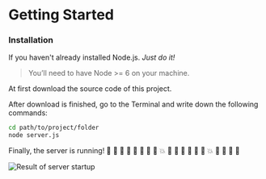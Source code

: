 # Getting Started


### Installation


If you haven't already installed Node.js. *Just do it!*


> You’ll need to have Node >= 6 on your machine.


At first download the source code of this project.


After download is finished, go to the Terminal and write down the following commands:


```bash
cd path/to/project/folder
node server.js
```

Finally, the server is running! :confetti_ball: :tada: :tada: :balloon: :confetti_ball: :tada: :tada: :confetti_ball: :collision: :confetti_ball: :tada: :balloon: :confetti_ball: :tada: :confetti_ball: :collision: :confetti_ball: :confetti_ball: :confetti_ball: :confetti_ball:


![Result of server startup](https://image.ibb.co/csd0Qm/Screen_Shot_2017_10_15_at_20_21_07.png)
